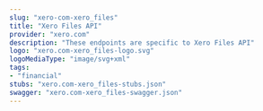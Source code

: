 ```yaml
---
slug: "xero-com-xero_files"
title: "Xero Files API"
provider: "xero.com"
description: "These endpoints are specific to Xero Files API"
logo: "xero.com-xero_files-logo.svg"
logoMediaType: "image/svg+xml"
tags:
- "financial"
stubs: "xero.com-xero_files-stubs.json"
swagger: "xero.com-xero_files-swagger.json"
---
```

